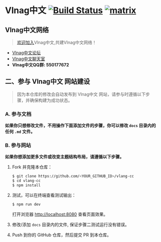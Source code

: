 # Vlnag中文 [![Build Status](https://dev.azure.com/vlang-cc/vlang-cc/_apis/build/status/vlang-cc.vlang-cc?branchName=master)](https://dev.azure.com/vlang-cc/vlang-cc/_build/latest?definitionId=1&branchName=master) [![matrix](https://about.riot.im/images/favicon-32.png)](https://riot.im/app/#/room/#vlang-cc:matrix.org)

## Vlnag中文网络

> [欢迎加入](https://github.com/vlang-cc/Important/issues/1)Vlnag中文,共建Vlnag中文网络！

- [Vlnag中文论坛](http://ouisrc.xyz/a/community/vlang)
- [Vlnag中文聊天室](https://riot.im/app/#/room/#vlang-cc:matrix.org)
- **Vlnag中文QQ群: 550177672**


## 二、参与 Vlnag中文 网站建设

> 因为本仓库的修改会自动发布到 Vlnag中文 网站，请参与时遵循以下步骤，并确保构建为成功状态。

### A. 参与文档

**如果你只想修改文件，不用操作下面添加文件的步骤，你可以修改 `docs` 目录内的任何 `.md` 文件。**

### B. 参与网站

**如果你想添加更多文件或改变主题结构布局，请遵循以下步骤。**

1. Fork 并克隆本仓库：

    ```bash
    $ git clone https://github.com/<YOUR_GITHUB_ID>/vlang-cc
    $ cd vlang-cc
    $ npm install
    ```

2. 测试，可以在终端查看测试输出：

    ```bash
    $ npm run dev
    ```

    打开浏览器 <http://localhost:8080> 查看页面效果。

3. 修改/添加 `docs` 目录内的文件, 保证步骤二测试运行没有错误。

4. Push 到你的 GitHub 仓库，然后提交 PR 到本仓库。
